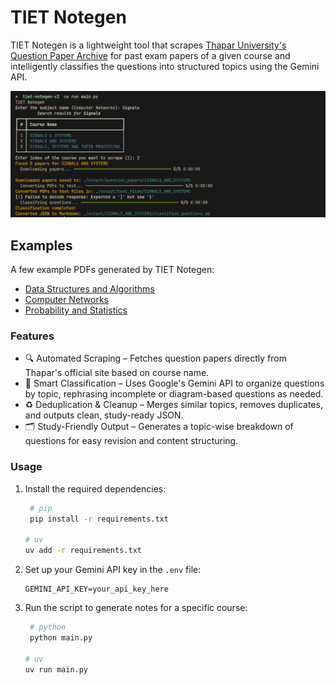 # TIET Notegen
TIET Notegen is a lightweight tool that scrapes [Thapar University's Question Paper Archive](https://cl.thapar.edu/ques.php) for past exam papers of a given course and intelligently classifies the questions into structured topics using the Gemini API.

![Demo](./assets/demo.png) 

## Examples
A few example PDFs generated by TIET Notegen:
- [Data Structures and Algorithms](./examples/DATA_STRUCTURES_AND_ALGORITHMS.pdf)
- [Computer Networks](./examples/COMPUTER_NETWORKS.pdf)
- [Probability and Statistics](./examples/PROBABILITY_AND_STATISTICS.pdf)

### Features
- 🔍 Automated Scraping – Fetches question papers directly from Thapar's official site based on course name.
- 🧠 Smart Classification – Uses Google's Gemini API to organize questions by topic, rephrasing incomplete or diagram-based questions as needed.
- ♻️ Deduplication & Cleanup – Merges similar topics, removes duplicates, and outputs clean, study-ready JSON.
- 🗂️ Study-Friendly Output – Generates a topic-wise breakdown of questions for easy revision and content structuring.

### Usage
1. Install the required dependencies:
   ```bash
    # pip
    pip install -r requirements.txt

   # uv
   uv add -r requirements.txt
   ```
2. Set up your Gemini API key in the `.env` file:
   ```plaintext
   GEMINI_API_KEY=your_api_key_here
   ```
3. Run the script to generate notes for a specific course:
   ```bash
    # python
    python main.py

   # uv
   uv run main.py
   ```
